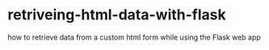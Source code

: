 # retriveing-html-data-with-flask

how to retrieve data from a custom html form while using the Flask web app
